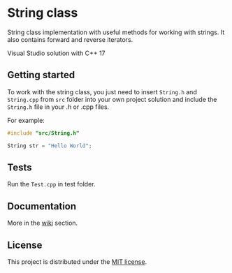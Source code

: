 # String class

String class implementation with useful methods for working with strings. It also contains forward and reverse iterators.

Visual Studio solution with C++ 17

## Getting started

To work with the string class, you just need to insert `String.h` and `String.cpp` from `src` folder into your own project solution and include the `String.h` file in your .h or .cpp files.

For example:

```C++
#include "src/String.h"

String str = "Hello World";
```

## Tests

Run the `Test.cpp` in test folder.

## Documentation

More in the [wiki](https://github.com/JanKulbaga/String-CPP/wiki) section.

## License

This project is distributed under the [MIT license](https://github.com/JanKulbaga/String-CPP/blob/master/LICENSE).
